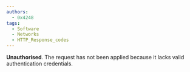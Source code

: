 ```yaml
---
authors: 
  - 0x4248
tags:
  - Software
  - Networks
  - HTTP_Response_codes
---
```

**Unauthorised**. The request has not been applied because it lacks valid authentication credentials.